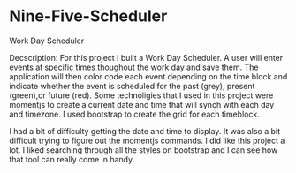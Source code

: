 # Nine-Five-Scheduler
Work Day Scheduler

Decscription: 
For this project I built a Work Day Scheduler. A user will enter events at specific times thoughout the work day and save them. The application will then color code each event depending on the time block and indicate whether the event is scheduled for the past (grey), present (green),or future (red).
Some technoligies that I used in this project were momentjs to create a current date and time that will synch with each day and timezone. I used bootstrap to create the grid for each timeblock.

I had a bit of difficulty getting the date and time to display. It was also a bit difficult trying to figure out the momentjs commands. I did like this project a lot. I liked searching through all the styles on bootstrap and I can see how that tool can really come in handy. 
